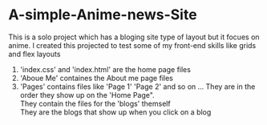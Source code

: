 # A-simple-Anime-news-Site
This is a solo project which has a bloging site type of layout but it focues on anime. I created this projected to test some of my front-end skills like grids and flex layouts

1. 'index.css' and 'index.html' are the home page files <br>
2. 'Aboue Me' containes the About me page files <br>
3. 'Pages' contains files like 'Page 1' 'Page 2' and so on ... They are in the order they show up on the 'Home Page". <br>
They contain the files for the 'blogs' themself <br>
They are the blogs that show up when you click on a blog <br>
